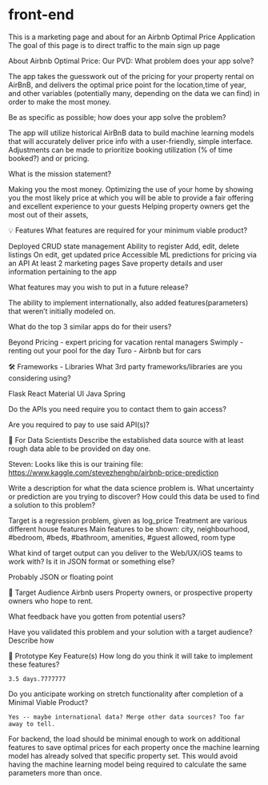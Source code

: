 # front-end
This is a marketing page and about for an Airbnb Optimal Price Application
The goal of this page is to direct traffic to the main sign up page

About Airbnb Optimal Price:
Our PVD:
What problem does your app solve?

The app takes the guesswork out of the pricing for your property rental on AirBnB, and delivers the optimal price point for the location,time of year, and other variables (potentially many, depending on the data we can find) in order to make the most money.


Be as specific as possible; how does your app solve the problem?

The app will utilize historical AirBnB data to build machine learning models that will accurately deliver price info with a user-friendly, simple interface. Adjustments can be made to prioritize booking utilization (% of time booked?) and or pricing. 


What is the mission statement?

Making you the most money. 
Optimizing the use of your home by showing you the most likely price at which you will be able to provide a fair offering and excellent experience to your guests
Helping property owners get the most out of their assets,


💡 Features
What features are required for your minimum viable product?

Deployed 
CRUD 
state management
Ability to register
Add, edit, delete listings
On edit, get updated price
Accessible ML predictions for pricing via an API
At least 2 marketing pages
Save property details and user information pertaining to the app


What features may you wish to put in a future release?	

The ability to implement internationally,  also added features(parameters) that weren’t initially modeled on. 


What do the top 3 similar apps do for their users?

Beyond Pricing - expert pricing for vacation rental managers
Swimply - renting out your pool for the day
Turo - Airbnb but for cars


🛠 Frameworks - Libraries
What 3rd party frameworks/libraries are you considering using?

Flask
React 
Material UI
Java Spring


Do the APIs you need require you to contact them to gain access?

Are you required to pay to use said API(s)?



🧮 For Data Scientists
Describe the established data source with at least rough data able to be provided on day one.

Steven: Looks like this is our training file:
https://www.kaggle.com/stevezhenghp/airbnb-price-prediction

Write a description for what the data science problem is. What uncertainty or prediction are you trying to discover? How could this data be used to find a solution to this problem?

Target is a regression problem, given as log_price
Treatment are various different house features
Main features to be shown: city, neighbourhood, #bedroom, #beds, #bathroom, amenities, #guest allowed, room type


What kind of target output can you deliver to the Web/UX/iOS teams to work with? Is it in JSON format or something else?

Probably JSON or floating point


🎯 Target Audience
Airbnb users
Property owners, or prospective property owners who hope to rent.


What feedback have you gotten from potential users?

Have you validated this problem and your solution with a target audience? Describe how




🔑 Prototype Key Feature(s)
How long do you think it will take to implement these features?

	3.5 days.7777777


Do you anticipate working on stretch functionality after completion of a Minimal Viable Product?

	Yes -- maybe international data? Merge other data sources? Too far away to tell.


For backend, the load should be minimal enough to work on additional features to save optimal prices for each property once the machine learning model has already solved that specific property set. This would avoid having the machine learning model being required to calculate the same parameters more than once.
